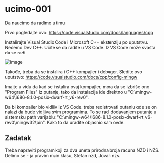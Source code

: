 # ucimo-001
Da naucimo da radimo u timu

Prvo pogledajte ovo: https://code.visualstudio.com/docs/languages/cpp

Instalirajte Visual Studio Code i Microsoft C++ ekstenziju po uputstvu.
Nećemo Dev C++. Učite se da radite u VS Code. Iz VS Code može svašta da se radi. 

![image](https://miro.medium.com/max/1344/1*_T_tWFGY29J6MEKek1vBaw.png)

Takođe, treba da se instalira i C++ kompajler i debuger. Sledite ovo uputstvo:
https://code.visualstudio.com/docs/cpp/config-mingw

Imajte u vidu da kad se instalira ovaj kompajler, mora da se izbriše ono "Program FIles" iz putanje, tako da instalacija ide direktno u "C:\mingw-w64\i686-8.1.0-posix-dwarf-rt_v6-rev0". 

Da bi kompajler bio vidljiv iz VS Code, treba registrovati putanju gde se on nalazi da bude vidljiva svim programima. To se radi dodavanjem putanje u sistemsku path varijablu: "C:\mingw-w64\i686-8.1.0-posix-dwarf-rt_v6-rev0\mingw32\bin". Kako to da uradite objasnio sam ovde. 

## Zadatak

Treba napraviti program koji za dva uneta prirodna broja racuna NZD i NZS. 
Delimo se - ja pravim main klasu, Stefan nzd, Jovan nzs. 
